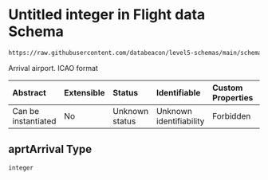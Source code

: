 # Untitled integer in Flight data Schema

```txt
https://raw.githubusercontent.com/databeacon/level5-schemas/main/schemas/streaming/blender/flight.schema.json#/properties/aprtArrival
```

Arrival airport. ICAO format

| Abstract            | Extensible | Status         | Identifiable            | Custom Properties | Additional Properties | Access Restrictions | Defined In                                                                                    |
| :------------------ | :--------- | :------------- | :---------------------- | :---------------- | :-------------------- | :------------------ | :-------------------------------------------------------------------------------------------- |
| Can be instantiated | No         | Unknown status | Unknown identifiability | Forbidden         | Allowed               | none                | [flight.schema.json\*](../../out/streaming/blender/flight.schema.json "open original schema") |

## aprtArrival Type

`integer`
